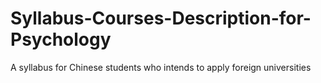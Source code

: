 # Syllabus-Courses-Description-for-Psychology
A syllabus for Chinese students who intends to apply foreign universities
